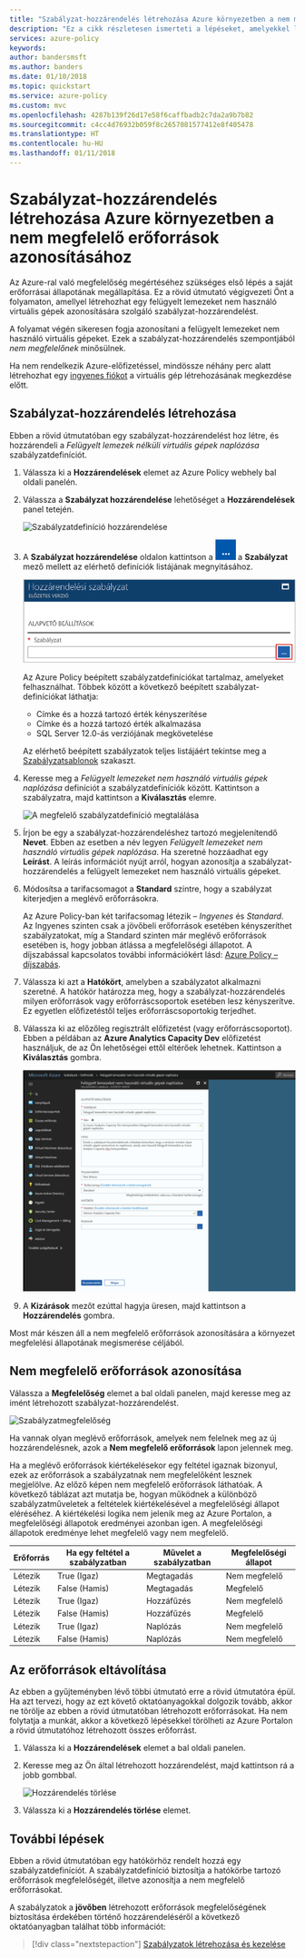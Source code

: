 ```yaml
---
title: "Szabályzat-hozzárendelés létrehozása Azure környezetben a nem megfelelő erőforrások azonosításához | Microsoft Docs"
description: "Ez a cikk részletesen ismerteti a lépéseket, amelyekkel létrehozhat egy szabályzatdefiníciót a nem megfelelő erőforrások azonosítására."
services: azure-policy
keywords: 
author: bandersmsft
ms.author: banders
ms.date: 01/10/2018
ms.topic: quickstart
ms.service: azure-policy
ms.custom: mvc
ms.openlocfilehash: 4287b139f26d17e58f6caffbadb2c7da2a9b7b82
ms.sourcegitcommit: c4cc4d76932b059f8c2657081577412e8f405478
ms.translationtype: HT
ms.contentlocale: hu-HU
ms.lasthandoff: 01/11/2018
---
```

# <a name="create-a-policy-assignment-to-identify-non-compliant-resources-in-your-azure-environment"></a>Szabályzat-hozzárendelés létrehozása Azure környezetben a nem megfelelő erőforrások azonosításához
Az Azure-ral való megfelelőség megértéséhez szükséges első lépés a saját erőforrásai állapotának megállapítása. Ez a rövid útmutató végigvezeti Önt a folyamaton, amellyel létrehozhat egy felügyelt lemezeket nem használó virtuális gépek azonosítására szolgáló szabályzat-hozzárendelést.

A folyamat végén sikeresen fogja azonosítani a felügyelt lemezeket nem használó virtuális gépeket. Ezek a szabályzat-hozzárendelés szempontjából *nem megfelelőnek* minősülnek.

Ha nem rendelkezik Azure-előfizetéssel, mindössze néhány perc alatt létrehozhat egy [ingyenes fiókot](https://azure.microsoft.com/free/?WT.mc_id=A261C142F) a virtuális gép létrehozásának megkezdése előtt.

## <a name="create-a-policy-assignment"></a>Szabályzat-hozzárendelés létrehozása

Ebben a rövid útmutatóban egy szabályzat-hozzárendelést hoz létre, és hozzárendeli a *Felügyelt lemezek nélküli virtuális gépek naplózása* szabályzatdefiníciót.

1. Válassza ki a **Hozzárendelések** elemet az Azure Policy webhely bal oldali panelén.
2. Válassza a **Szabályzat hozzárendelése** lehetőséget a **Hozzárendelések** panel tetején.

   ![Szabályzatdefiníció hozzárendelése](media/assign-policy-definition/select-assign-policy.png)

3. A **Szabályzat hozzárendelése** oldalon kattintson a ![Szabályzatdefiníció gombra](media/assign-policy-definition/definitions-button.png) a **Szabályzat** mező mellett az elérhető definíciók listájának megnyitásához.

   ![Elérhető szabályzatdefiníciók megnyitása](media/assign-policy-definition/open-policy-definitions.png)

   Az Azure Policy beépített szabályzatdefiníciókat tartalmaz, amelyeket felhasználhat. Többek között a következő beépített szabályzat-definíciókat láthatja:

   - Címke és a hozzá tartozó érték kényszerítése
   - Címke és a hozzá tartozó érték alkalmazása
   - SQL Server 12.0-ás verziójának megkövetelése

    Az elérhető beépített szabályzatok teljes listájáért tekintse meg a [Szabályzatsablonok](json-samples.md) szakaszt.

4. Keresse meg a *Felügyelt lemezeket nem használó virtuális gépek naplózása* definíciót a szabályzatdefiníciók között. Kattintson a szabályzatra, majd kattintson a **Kiválasztás** elemre.

   ![A megfelelő szabályzatdefiníció megtalálása](media/assign-policy-definition/select-available-definition.png)

5. Írjon be egy a szabályzat-hozzárendeléshez tartozó megjelenítendő **Nevet**. Ebben az esetben a név legyen *Felügyelt lemezeket nem használó virtuális gépek naplózása*. Ha szeretné hozzáadhat egy **Leírást**. A leírás információt nyújt arról, hogyan azonosítja a szabályzat-hozzárendelés a felügyelt lemezeket nem használó virtuális gépeket.
6. Módosítsa a tarifacsomagot a **Standard** szintre, hogy a szabályzat kiterjedjen a meglévő erőforrásokra.

   Az Azure Policy-ban két tarifacsomag létezik – *Ingyenes* és *Standard*. Az Ingyenes szinten csak a jövőbeli erőforrások esetében kényszeríthet szabályzatokat, míg a Standard szinten már meglévő erőforrások esetében is, hogy jobban átlássa a megfelelőségi állapotot. A díjszabással kapcsolatos további információkért lásd: [Azure Policy – díjszabás](https://azure.microsoft.com/pricing/details/azure-policy/).

7. Válassza ki azt a **Hatókört**, amelyben a szabályzatot alkalmazni szeretné.  A hatókör határozza meg, hogy a szabályzat-hozzárendelés milyen erőforrások vagy erőforráscsoportok esetében lesz kényszerítve. Ez egyetlen előfizetéstől teljes erőforráscsoportokig terjedhet.
8. Válassza ki az előzőleg regisztrált előfizetést (vagy erőforráscsoportot). Ebben a példában az **Azure Analytics Capacity Dev** előfizetést használjuk, de az Ön lehetőségei ettől eltérőek lehetnek. Kattintson a **Kiválasztás** gombra.

   ![A megfelelő szabályzatdefiníció megtalálása](media/assign-policy-definition/assign-policy.png)

9. A **Kizárások** mezőt ezúttal hagyja üresen, majd kattintson a **Hozzárendelés** gombra.

Most már készen áll a nem megfelelő erőforrások azonosítására a környezet megfelelési állapotának megismerése céljából.

## <a name="identify-non-compliant-resources"></a>Nem megfelelő erőforrások azonosítása

Válassza a **Megfelelőség** elemet a bal oldali panelen, majd keresse meg az imént létrehozott szabályzat-hozzárendelést.

![Szabályzatmegfelelőség](media/assign-policy-definition/policy-compliance.png)

Ha vannak olyan meglévő erőforrások, amelyek nem felelnek meg az új hozzárendelésnek, azok a **Nem megfelelő erőforrások** lapon jelennek meg.

Ha a meglévő erőforrások kiértékelésekor egy feltétel igaznak bizonyul, ezek az erőforrások a szabályzatnak nem megfelelőként lesznek megjelölve. Az előző képen nem megfelelő erőforrások láthatóak. A következő táblázat azt mutatja be, hogyan működnek a különböző szabályzatműveletek a feltételek kiértékelésével a megfelelőségi állapot eléréséhez. A kiértékelési logika nem jelenik meg az Azure Portalon, a megfelelőségi állapotok eredményei azonban igen. A megfelelőségi állapotok eredménye lehet megfelelő vagy nem megfelelő.

|Erőforrás  |Ha egy feltétel a szabályzatban  |Művelet a szabályzatban   |Megfelelőségi állapot  |
|-----------|---------|---------|---------|
|Létezik     |True (Igaz)     |Megtagadás     |Nem megfelelő |
|Létezik     |False (Hamis)    |Megtagadás     |Megfelelő     |
|Létezik     |True (Igaz)     |Hozzáfűzés   |Nem megfelelő |
|Létezik     |False (Hamis)    |Hozzáfűzés   |Megfelelő     |
|Létezik     |True (Igaz)     |Naplózás    |Nem megfelelő |
|Létezik     |False (Hamis)    |Naplózás    |Nem megfelelő |

## <a name="clean-up-resources"></a>Az erőforrások eltávolítása

Az ebben a gyűjteményben lévő többi útmutató erre a rövid útmutatóra épül. Ha azt tervezi, hogy az ezt követő oktatóanyagokkal dolgozik tovább, akkor ne törölje az ebben a rövid útmutatóban létrehozott erőforrásokat. Ha nem folytatja a munkát, akkor a következő lépésekkel törölheti az Azure Portalon a rövid útmutatóhoz létrehozott összes erőforrást.
1. Válassza ki a **Hozzárendelések** elemet a bal oldali panelen.
2. Keresse meg az Ön által létrehozott hozzárendelést, majd kattintson rá a jobb gombbal.

   ![Hozzárendelés törlése](media/assign-policy-definition/delete-assignment.png)

3.  Válassza ki a **Hozzárendelés törlése** elemet.

## <a name="next-steps"></a>További lépések

Ebben a rövid útmutatóban egy hatókörhöz rendelt hozzá egy szabályzatdefiníciót. A szabályzatdefiníció biztosítja a hatókörbe tartozó erőforrások megfelelőségét, illetve azonosítja a nem megfelelő erőforrásokat.

A szabályzatok a **jövőben** létrehozott erőforrások megfelelőségének biztosítása érdekében történő hozzárendeléséről a következő oktatóanyagban találhat több információt:

> [!div class="nextstepaction"]
> [Szabályzatok létrehozása és kezelése](./create-manage-policy.md)
